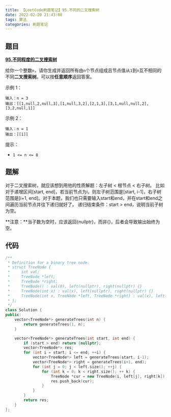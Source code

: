 ```yaml
---
title: 【LeetCode刷题笔记】95.不同的二叉搜索树
date: 2022-02-20 21:43:08
tags: 算法
categories: 刷题笔记
---
```

题目
---
[**95.不同程度的二叉搜索树**](https://leetcode-cn.com/problems/unique-binary-search-trees-ii/)

给你一个整数`n`，请你生成并返回所有由`n`个节点组成且节点值从`1`到`n`互不相同的不同**二叉搜索树**。可以按**任意顺序**返回答案。

示例 1：
```
输入：n = 3
输出：[[1,null,2,null,3],[1,null,3,2],[2,1,3],[3,1,null,null,2],[3,2,null,1]]
```
示例 2：
```
输入：n = 1
输出：[[1]]
```

提示：
* `1 <= n <= 8`
<!--more-->

题解
---
对于二叉搜索树，就应该想到用他的性质解题：左子树 < 根节点 < 右子树。
比如对于递增区间[start, end]，若当前节点为i，则左子树范围是[start, i-1]，右子树范围是[i+1, end]。对于本题，我们也只需要输入start和end，并在start和end之间遍历当前节点并往下递归就好了。
递归结束条件：start > end，说明当前子树为空。

**注意：**当子数为空时，应该返回{nullptr}，而非{}，后者会导致输出始终为空。

代码
---
```cpp
/**
 * Definition for a binary tree node.
 * struct TreeNode {
 *     int val;
 *     TreeNode *left;
 *     TreeNode *right;
 *     TreeNode() : val(0), left(nullptr), right(nullptr) {}
 *     TreeNode(int x) : val(x), left(nullptr), right(nullptr) {}
 *     TreeNode(int x, TreeNode *left, TreeNode *right) : val(x), left(left), right(right) {}
 * };
 */
class Solution {
public:
    vector<TreeNode*> generateTrees(int n) {
        return generateTrees(1, n);
    }

    vector<TreeNode*> generateTrees(int start, int end) {
        if (start > end) return {nullptr};
        vector<TreeNode*> res;
        for (int i = start; i <= end; ++i) {
            vector<TreeNode*> left = generateTrees(start, i-1);
            vector<TreeNode*> right = generateTrees(i+1, end);
            for (int j = 0; j < left.size(); ++j) {
                for (int k = 0; k < right.size(); ++ k) {
                    TreeNode *cur = new TreeNode(i, left[j], right[k]);
                    res.push_back(cur);
                }
            }
        }
        return res;
    }
};
```

